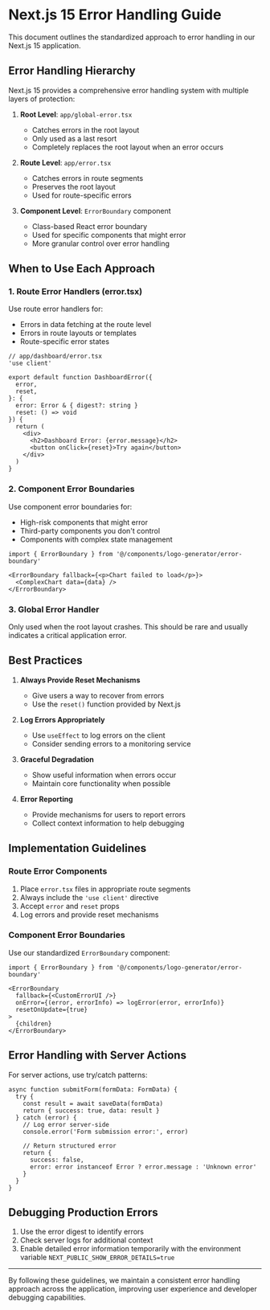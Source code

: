 # Next.js 15 Error Handling Guide

This document outlines the standardized approach to error handling in our Next.js 15 application.

## Error Handling Hierarchy

Next.js 15 provides a comprehensive error handling system with multiple layers of protection:

1. **Root Level**: `app/global-error.tsx`
   - Catches errors in the root layout
   - Only used as a last resort
   - Completely replaces the root layout when an error occurs

2. **Route Level**: `app/error.tsx`
   - Catches errors in route segments
   - Preserves the root layout
   - Used for route-specific errors

3. **Component Level**: `ErrorBoundary` component
   - Class-based React error boundary
   - Used for specific components that might error
   - More granular control over error handling

## When to Use Each Approach

### 1. Route Error Handlers (error.tsx)

Use route error handlers for:
- Errors in data fetching at the route level
- Errors in route layouts or templates
- Route-specific error states

```tsx
// app/dashboard/error.tsx
'use client'

export default function DashboardError({
  error,
  reset,
}: {
  error: Error & { digest?: string }
  reset: () => void
}) {
  return (
    <div>
      <h2>Dashboard Error: {error.message}</h2>
      <button onClick={reset}>Try again</button>
    </div>
  )
}
```

### 2. Component Error Boundaries

Use component error boundaries for:
- High-risk components that might error
- Third-party components you don't control
- Components with complex state management

```tsx
import { ErrorBoundary } from '@/components/logo-generator/error-boundary'

<ErrorBoundary fallback={<p>Chart failed to load</p>}>
  <ComplexChart data={data} />
</ErrorBoundary>
```

### 3. Global Error Handler

Only used when the root layout crashes. This should be rare and usually indicates a critical application error.

## Best Practices

1. **Always Provide Reset Mechanisms**
   - Give users a way to recover from errors
   - Use the `reset()` function provided by Next.js

2. **Log Errors Appropriately**
   - Use `useEffect` to log errors on the client
   - Consider sending errors to a monitoring service

3. **Graceful Degradation**
   - Show useful information when errors occur
   - Maintain core functionality when possible

4. **Error Reporting**
   - Provide mechanisms for users to report errors
   - Collect context information to help debugging

## Implementation Guidelines

### Route Error Components

1. Place `error.tsx` files in appropriate route segments
2. Always include the `'use client'` directive
3. Accept `error` and `reset` props
4. Log errors and provide reset mechanisms

### Component Error Boundaries

Use our standardized `ErrorBoundary` component:

```tsx
import { ErrorBoundary } from '@/components/logo-generator/error-boundary'

<ErrorBoundary
  fallback={<CustomErrorUI />}
  onError={(error, errorInfo) => logError(error, errorInfo)}
  resetOnUpdate={true}
>
  {children}
</ErrorBoundary>
```

## Error Handling with Server Actions

For server actions, use try/catch patterns:

```tsx
async function submitForm(formData: FormData) {
  try {
    const result = await saveData(formData)
    return { success: true, data: result }
  } catch (error) {
    // Log error server-side
    console.error('Form submission error:', error)
    
    // Return structured error
    return { 
      success: false, 
      error: error instanceof Error ? error.message : 'Unknown error' 
    }
  }
}
```

## Debugging Production Errors

1. Use the error digest to identify errors
2. Check server logs for additional context
3. Enable detailed error information temporarily with the environment variable `NEXT_PUBLIC_SHOW_ERROR_DETAILS=true`

---

By following these guidelines, we maintain a consistent error handling approach across the application, improving user experience and developer debugging capabilities.